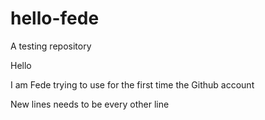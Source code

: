 # hello-fede
A testing repository

Hello 
 
 I am Fede trying to use for the first time the Github account
 
 New lines needs to be every other line
